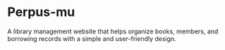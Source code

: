 # Perpus-mu
A library management website that helps organize books, members, and borrowing records with a simple and user-friendly design.
